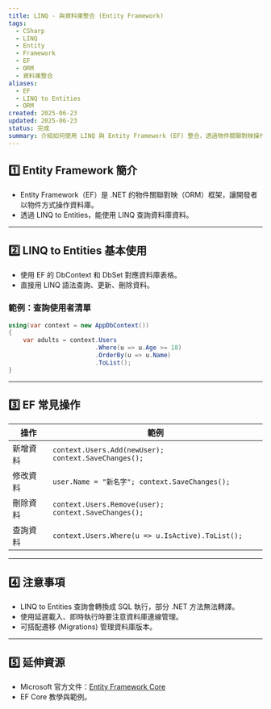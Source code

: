 ```yaml
---
title: LINQ - 與資料庫整合 (Entity Framework)
tags:
  - CSharp
  - LINQ
  - Entity
  - Framework
  - EF
  - ORM
  - 資料庫整合
aliases:
  - EF
  - LINQ to Entities
  - ORM
created: 2025-06-23
updated: 2025-06-23
status: 完成
summary: 介紹如何使用 LINQ 與 Entity Framework (EF) 整合，透過物件關聯對映操作資料庫，簡化資料存取流程。
---
```


## 1️⃣ Entity Framework 簡介

- Entity Framework（EF）是 .NET 的物件關聯對映（ORM）框架，讓開發者以物件方式操作資料庫。
- 透過 LINQ to Entities，能使用 LINQ 查詢資料庫資料。

---
## 2️⃣ LINQ to Entities 基本使用

- 使用 EF 的 DbContext 和 DbSet 對應資料庫表格。
- 直接用 LINQ 語法查詢、更新、刪除資料。

### 範例：查詢使用者清單

```csharp
using(var context = new AppDbContext())
{
    var adults = context.Users
                        .Where(u => u.Age >= 18)
                        .OrderBy(u => u.Name)
                        .ToList();
}
```

---
## 3️⃣ EF 常見操作

|操作|範例|
|---|---|
|新增資料|`context.Users.Add(newUser); context.SaveChanges();`|
|修改資料|`user.Name = "新名字"; context.SaveChanges();`|
|刪除資料|`context.Users.Remove(user); context.SaveChanges();`|
|查詢資料|`context.Users.Where(u => u.IsActive).ToList();`|

---
## 4️⃣ 注意事項

- LINQ to Entities 查詢會轉換成 SQL 執行，部分 .NET 方法無法轉譯。
- 使用延遲載入、即時執行時要注意資料庫連線管理。
- 可搭配遷移 (Migrations) 管理資料庫版本。

---
## 5️⃣ 延伸資源

- Microsoft 官方文件：[Entity Framework Core](https://learn.microsoft.com/en-us/ef/core/)
- EF Core 教學與範例。